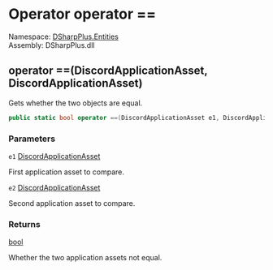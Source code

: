 # Operator operator ==

Namespace: [DSharpPlus.Entities](DSharpPlus.Entities.md)  
Assembly: DSharpPlus.dll

## <a id="DSharpPlus_Entities_DiscordApplicationAsset_op_Equality_DSharpPlus_Entities_DiscordApplicationAsset_DSharpPlus_Entities_DiscordApplicationAsset_"></a>operator ==\(DiscordApplicationAsset, DiscordApplicationAsset\)

Gets whether the two <xref href="DSharpPlus.Entities.DiscordApplicationAsset" data-throw-if-not-resolved="false"></xref> objects are equal.

```csharp
public static bool operator ==(DiscordApplicationAsset e1, DiscordApplicationAsset e2)
```

### Parameters

`e1` [DiscordApplicationAsset](DSharpPlus.Entities.DiscordApplicationAsset.md)

First application asset to compare.

`e2` [DiscordApplicationAsset](DSharpPlus.Entities.DiscordApplicationAsset.md)

Second application asset to compare.

### Returns

[bool](https://learn.microsoft.com/dotnet/api/system.boolean)

Whether the two application assets not equal.

